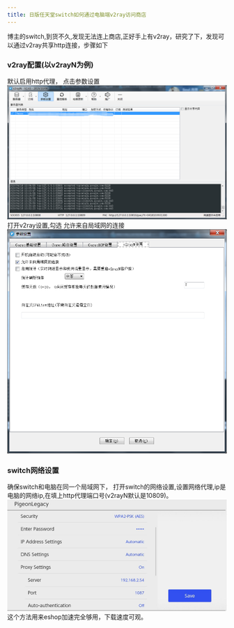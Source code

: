 ```yaml
---
title: 日版任天堂switch如何通过电脑端v2ray访问商店
---
```

博主的switch,到货不久,发现无法连上商店,正好手上有v2ray，研究了下，发现可以通过v2ray共享http连接，步骤如下
<!-- more -->
### v2ray配置(以v2rayN为例)
默认启用http代理，
点击参数设置![Image text](1.png)
打开v2ray设置,勾选 <span color=#0099ff>允许来自局域网的连接</span>![Image text](2.png)
### switch网络设置
确保switch和电脑在同一个局域网下，
打开switch的网络设置,设置网络代理,ip是电脑的网络ip,在填上http代理端口号(v2rayN默认是10809)。
![Image text](3.png)
这个方法用来eshop加速完全够用，下载速度可观。